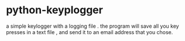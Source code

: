 # python-keyplogger

a simple keylogger with a logging file .
the program will save all you key presses in a text file , and send it to an email address that you chose.
